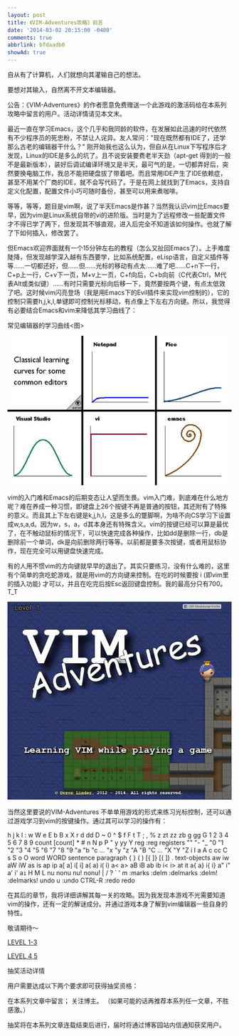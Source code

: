 ```yaml
---
layout: post
title: 《VIM-Adventures攻略》前言
date: '2014-03-02 20:15:00 -0400'
comments: true
abbrlink: bfdaadb0
showAd: true
---
```


自从有了计算机，人们就想向其灌输自己的想法。

要想对其输入，自然离不开文本编辑器。

公告：《VIM-Adventures》的作者愿意免费赠送一个此游戏的激活码给在本系列攻略中留言的用户。活动详情请见本文末。

最近一直在学习Emacs，这个几乎和我同龄的软件，在发展如此迅速的时代依然有不少程序员的死忠粉，不禁让人诧异。友人常问："现在既然都有IDE了，还学那么古老的编辑器干什么？" 刚开始我也这么认为，但自从在Linux下写程序后才发现，Linux的IDE是多么的坑了。且不说安装要费老半天劲（apt-get 得到的一般不是最新版本），装好后调试编译环境又是半天，最可气的是，一切都弄好后，突然要换电脑工作，我总不能把硬盘拔了带着吧。而且常用IDE产生了IDE依赖症，甚至不用某个厂商的IDE，就不会写代码了。于是在网上就找到了Emacs，支持自定义化配置，配置文件小巧可随时备份，甚至可以用来煮咖啡。

等等，等等，题目是vim啊，说了半天Emacs是作甚？当然我认识vim比Emacs要早，因为vim是Linux系统自带的vi的进阶版。当时是为了远程修改一些配置文件才不得已学了两下，但发现其不够直观，进入后完全不知道该如何操作。也就了解了下如何插入，修改罢了。

但Emacs欢迎界面就有一个15分钟左右的教程（怎么又扯回Emacs了）。上手难度陡降，但发现越学深入越有东西要学，比如系统配置，eLisp语言，自定义插件等等......一切都还好，但......但......光标的移动有点太......难了吧......C+n下一行，C+p上一行，C+v下一页，M+v上一页，C+f向后，C+b向前（C代表Ctrl，M代表Alt或类似键）......有时只需要光标向后移一下，竟然要按两个键，有点太低效了吧。这时候vim闪亮登场（我是用Emacs下的Evil插件来实现vim控制的），它的控制只需要h,j,k,l,单键即可控制光标移动，有点像上下左右方向键。所以，我觉得有必要结合Emacs和vim来降低其学习曲线了：

常见编辑器的学习曲线<图>

![](/img/editorLearningCurve.jpg)

vim的入门难和Emacs的后期变态让人望而生畏。vim入门难，到底难在什么地方呢？难在养成一种习惯，即键盘上26个按键不再是普通的按钮，其还附有了特殊的意义。而且其上下左右键是k,j,h,l，这是多么的蹩脚啊，为啥不向CS学习下设置成w,s,a,d。因为w，s，a，d其本身还有特殊含义。vim的按键已经可以算是最优了，在不触动鼠标的情况下，可以快速完成各种操作，比如dd是删除一行，db是删除前一个单词，dk是向前删除两行等等。以前都是要多次按键，或者用鼠标协作，现在完全可以用键盘快速完成。

有的人用不惯vim的方向键就早早的退出了。其实只要练习，没有什么难的，这里有个简单的贪吃蛇游戏，就是用vim的方向键来控制。在吃的时候要按 i (即vim里的插入功能) 才可以，并且在吃完后按Esc返回键盘控制。我的最高分只有700。 T_T

![](/img/vimAdventureStartupPage.jpg)

当然这里要说的VIM-Adventures 不单单用游戏的形式来练习光标控制，还可以通过游戏学习到vim的按键操作。通过其可以学习的操作有：

h j k l : w W e E b B x X r d dd D ~ 0 ^ $ f F t T ; , % z zt zz zb g gg G 1 2 3 4 5 6 7 8 9 count [count] * # n N p P " y yy Y reg :reg registers "" "- "_ "0 "1 "2 "3 "4 "5 "6 "7 "8 "9 "a "b "c ... "x "y "z "A "B "C ... "X "Y "Z i I a A c cc C s S o O word WORD sentence paragraph { } ( ) [{ ]} [( ]) . text-objects aw iw aW iW as is ap ip a[ a] i[ i] a( a) i( i) a< a> aB iB ab ib i< i> at it a{ a} i{ i} a" i" a' i' a`i` H M L nu nonu nu! nonu! | / ? ` ' m :marks :delm :delmarks :delm! :delmarks! undo u :undo CTRL-R :redo redo

在其后的章节，我将详细讲解其每一关的攻略。因为我发现本游戏不光需要知道vim的操作，还有一定的解谜成分。并通过游戏本身了解到vim编辑器一些自身的特性。

敬请期待～

[LEVEL 1-3](http://cn.abnerchou.me/2014/03/04/e40e2146/)

[LEVEL 4 5](http://cn.abnerchou.me/2014/03/10/46d23509/)

抽奖活动详情

用户需要达成以下两个要求即可获得抽奖资格：

在本系列文章中留言； 关注博主。 （如果可能的话再推荐本系列任一文章，不胜感激。）

抽奖将在本系列文章连载结束后进行，届时将通过博客园站内信通知获奖用户。
